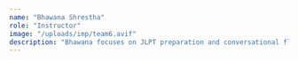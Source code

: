 ```yaml
---
name: "Bhawana Shrestha"
role: "Instructor"
image: "/uploads/imp/team6.avif"
description: "Bhawana focuses on JLPT preparation and conversational fluency. His modern teaching methods, including roleplays and situational learning, equip students with practical communication skills needed in Japan."
---
```

